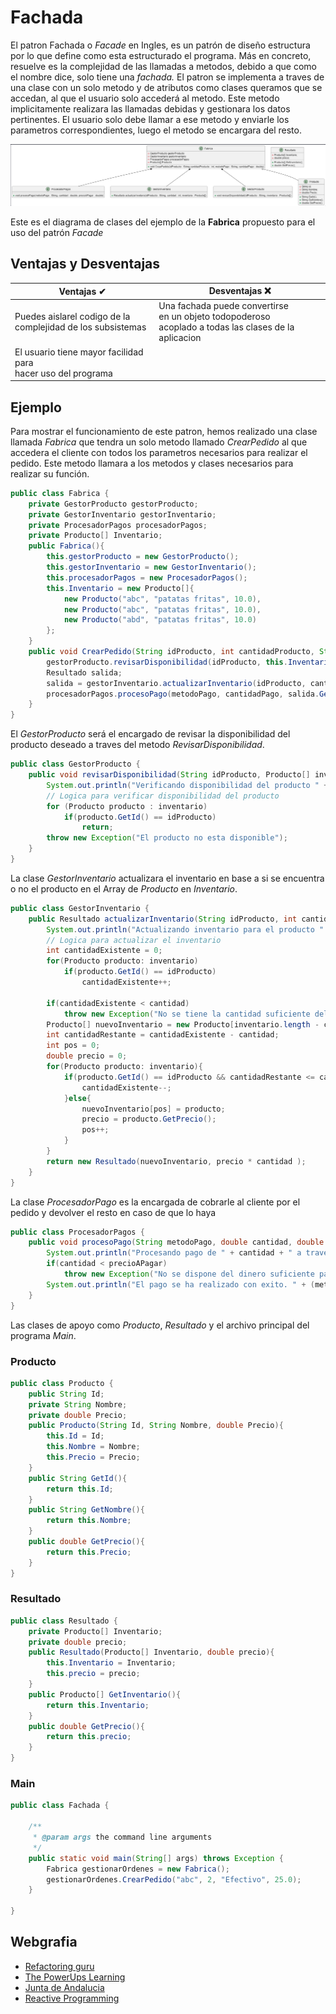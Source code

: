 # Fachada

El patron Fachada o _Facade_ en Ingles, es un patrón de diseño estructura por lo que define como esta estructurado el programa. Más en concreto, resuelve es la complejidad de las llamadas a metodos, debido a que como el nombre dice, solo tiene una _fachada._ El patron se implementa a traves de una clase con un solo metodo y de atributos como clases queramos que se accedan, al que el usuario solo accederá al metodo. Este metodo implicitamente realizara las llamadas debidas y gestionara los datos pertinentes. El usuario solo debe llamar a ese metodo y enviarle los parametros correspondientes, luego el metodo se encargara del resto.

![Diagrama Facade](fachada.png)

Este es el diagrama de clases del ejemplo de la __Fabrica__ propuesto para el uso del patrón _Facade_

## Ventajas y Desventajas

| Ventajas ✔                                                        | Desventajas ❌                                                                                                   |
| ----------------------------------------------------------------- | ---------------------------------------------------------------------------------------------------------------- |
| Puedes aislarel codigo de la <br />complejidad de los subsistemas | Una fachada puede convertirse <br />en un objeto todopoderoso<br /> acoplado a todas las clases de la aplicacion |
| El usuario tiene mayor facilidad para<br />hacer uso del programa |                                                                                      

## Ejemplo

Para mostrar el funcionamiento de este patron, hemos realizado una clase llamada _Fabrica_ que tendra un solo metodo llamado _CrearPedido_ al que accedera el cliente con todos los parametros necesarios para realizar el pedido. Este metodo llamara a los metodos y clases necesarios para realizar su función.
````java
public class Fabrica {
    private GestorProducto gestorProducto;
    private GestorInventario gestorInventario;
    private ProcesadorPagos procesadorPagos;
    private Producto[] Inventario;
    public Fabrica(){
        this.gestorProducto = new GestorProducto();
        this.gestorInventario = new GestorInventario();
        this.procesadorPagos = new ProcesadorPagos();
        this.Inventario = new Producto[]{
            new Producto("abc", "patatas fritas", 10.0),
            new Producto("abc", "patatas fritas", 10.0),
            new Producto("abd", "patatas fritas", 10.0)
        };
    }
    public void CrearPedido(String idProducto, int cantidadProducto, String metodoPago, double cantidadPago) throws Exception{
        gestorProducto.revisarDisponibilidad(idProducto, this.Inventario);
        Resultado salida;
        salida = gestorInventario.actualizarInventario(idProducto, cantidadProducto, this.Inventario);
        procesadorPagos.procesoPago(metodoPago, cantidadPago, salida.GetPrecio());
    }
}
````

El _GestorProducto_ será el encargado de revisar la disponibilidad del producto deseado a traves del metodo _RevisarDisponibilidad_.

````java
public class GestorProducto {
    public void revisarDisponibilidad(String idProducto, Producto[] inventario) throws Exception{
        System.out.println("Verificando disponibilidad del producto " + idProducto);
        // Logica para verificar disponibilidad del producto
        for (Producto producto : inventario)
            if(producto.GetId() == idProducto)
                return;
        throw new Exception("El producto no esta disponible");
    }
}
````

La clase _GestorInventario_ actualizara el inventario en base a si se encuentra o no el producto en el Array de _Producto_ en _Inventario_.

````java
public class GestorInventario {
    public Resultado actualizarInventario(String idProducto, int cantidad, Producto[] inventario) throws Exception{
        System.out.println("Actualizando inventario para el producto " + idProducto + ", cantidad: " + cantidad);
        // Logica para actualizar el inventario
        int cantidadExistente = 0;
        for(Producto producto: inventario)
            if(producto.GetId() == idProducto)
                cantidadExistente++;
       
        if(cantidadExistente < cantidad)
            throw new Exception("No se tiene la cantidad suficiente del producto");
        Producto[] nuevoInventario = new Producto[inventario.length - cantidad];
        int cantidadRestante = cantidadExistente - cantidad;
        int pos = 0;
        double precio = 0;
        for(Producto producto: inventario){
            if(producto.GetId() == idProducto && cantidadRestante <= cantidadExistente){
                cantidadExistente--;
            }else{
                nuevoInventario[pos] = producto;
                precio = producto.GetPrecio();
                pos++;
            }
        }
        return new Resultado(nuevoInventario, precio * cantidad );
    }
}
````

La clase _ProcesadorPago_ es la encargada de cobrarle al cliente por el pedido y devolver el resto en caso de que lo haya

````java
public class ProcesadorPagos {
    public void procesoPago(String metodoPago, double cantidad, double precioAPagar) throws Exception{
        System.out.println("Procesando pago de " + cantidad + " a traves de " + metodoPago);
        if(cantidad < precioAPagar)
            throw new Exception("No se dispone del dinero suficiente para pagar");
        System.out.println("El pago se ha realizado con exito. " + (metodoPago == "Efectivo" ? "Se devuelven " + (cantidad-precioAPagar) + " euros" : ""));
    }
}
````

Las clases de apoyo como _Producto_, _Resultado_ y el archivo principal del programa _Main_.

### Producto
````java
public class Producto {
    public String Id;
    private String Nombre;
    private double Precio;
    public Producto(String Id, String Nombre, double Precio){
        this.Id = Id;
        this.Nombre = Nombre;
        this.Precio = Precio;
    }
    public String GetId(){
        return this.Id;
    }
    public String GetNombre(){
        return this.Nombre;
    }
    public double GetPrecio(){
        return this.Precio;
    }
}
````

### Resultado

````java
public class Resultado {
    private Producto[] Inventario;
    private double precio;
    public Resultado(Producto[] Inventario, double precio){
        this.Inventario = Inventario;
        this.precio = precio;
    }
    public Producto[] GetInventario(){
        return this.Inventario;
    }
    public double GetPrecio(){
        return this.precio;
    }
}
````

### Main

````java
public class Fachada {

    /**
     * @param args the command line arguments
     */
    public static void main(String[] args) throws Exception {
        Fabrica gestionarOrdenes = new Fabrica();
        gestionarOrdenes.CrearPedido("abc", 2, "Efectivo", 25.0);
    }
    
}

````

## Webgrafia

- [Refactoring guru](https://refactoring.guru/es/design-patterns/facade "refactoring.guru")
- [The PowerUps Learning](https://thepowerups-learning.com/patrones-de-diseno-facade/ "thepowerups-learning.com")
- [Junta de Andalucia](https://www.juntadeandalucia.es/servicios/madeja/contenido/recurso/189 "juntadeandalucia.es")
- [Reactive Programming](https://reactiveprogramming.io/blog/es/patrones-de-diseno/facade "reactiveprogramming.io")
